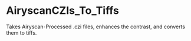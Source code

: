 # AiryscanCZIs_To_Tiffs
Takes Airyscan-Processed .czi files, enhances the contrast, and converts them to tiffs.
